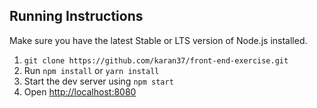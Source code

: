 ## Running Instructions

Make sure you have the latest Stable or LTS version of Node.js installed.

1. `git clone https://github.com/karan37/front-end-exercise.git`
2. Run `npm install` or `yarn install`
3. Start the dev server using `npm start`
3. Open [http://localhost:8080](http://localhost:8080)

